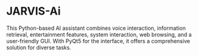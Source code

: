 # JARVIS-Ai
This Python-based AI assistant combines voice interaction, information retrieval, entertainment features, system interaction, web browsing, and a user-friendly GUI. With PyQt5 for the interface, it offers a comprehensive solution for diverse tasks.
